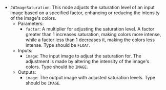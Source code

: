 - `JWImageSaturation`: This node adjusts the saturation level of an input image based on a specified factor, enhancing or reducing the intensity of the image's colors.
    - Parameters:
        - `factor`: A multiplier for adjusting the saturation level. A factor greater than 1 increases saturation, making colors more intense, while a factor less than 1 decreases it, making the colors less intense. Type should be `FLOAT`.
    - Inputs:
        - `image`: The input image to adjust the saturation for. The adjustment is made by altering the intensity of the image's colors. Type should be `IMAGE`.
    - Outputs:
        - `image`: The output image with adjusted saturation levels. Type should be `IMAGE`.
